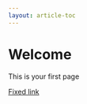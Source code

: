 ```yaml
---
layout: article-toc
---
```

# Welcome 
This is your first page

[Fixed link](https://www.hornbill.com)
